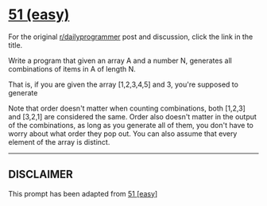 # [51 (easy)](https://www.reddit.com/r/dailyprogrammer/comments/ti5jc/5112012_challenge_51_easy/)

For the original [r/dailyprogrammer](https://www.reddit.com/r/dailyprogrammer/) post and discussion, click the link in the title.

Write a program that given an array A and a number N, generates all combinations of items in A of length N.

That is, if you are given the array [1,2,3,4,5] and 3, you're supposed to generate

Note that order doesn't matter when counting combinations, both [1,2,3] and [3,2,1] are considered the same. Order also doesn't matter in the output of the combinations, as long as you generate all of them, you don't have to worry about what order they pop out. You can also assume that every element of the array is distinct.


----
## **DISCLAIMER**
This prompt has been adapted from [51 [easy]](https://www.reddit.com/r/dailyprogrammer/comments/ti5jc/5112012_challenge_51_easy/
)
